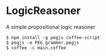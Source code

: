 # LogicReasoner
A simple propositional logic reasoner 

```
$ npm install -g pegjs coffee-script
$ pegjs -e PEG grammer.pegjs
$ coffee -c main.coffee
```
